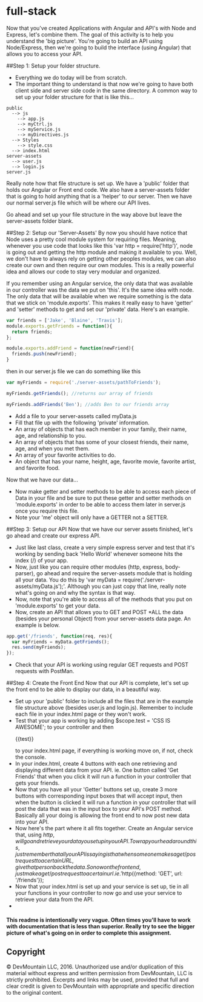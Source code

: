 full-stack
=========

Now that you've created Applications with Angular and API's with Node and Express, let's combine them. The goal of this activity is to help you understand the 'big picture'. You're going to build an API using Node/Express, then we're going to build the interface (using Angular) that allows you to access your API. 

##Step 1: Setup your folder structure. 
* Everything we do today will be from scratch. 
* The important thing to understand is that now we're going to have both client side and server side code in the same directory. A common way to set up your folder structure for that is like this...

```
public
  --> js
    --> app.js
    --> myCtrl.js
    --> myService.js
    --> myDirectives.js
  --> Styles
    --> style.css
  --> index.html
server-assets
  --> user.js
  --> login.js
server.js
```

Really note how that file structure is set up. We have a 'public' folder that holds our Angular or Front end code. We also have a server-assets folder that is going to hold anything that is a 'helper' to our server. Then we have our normal server.js file which will be where our API lives.

Go ahead and set up your file structure in the way above but leave the server-assets folder blank.

##Step 2: Setup our 'Server-Assets'
By now you should have notice that Node uses a pretty cool module system for requiring files. Meaning, whenever you use code that looks like this 'var http = require('http')', node is going out and getting the http module and making it available to you. Well, we don't have to always rely on getting other peoples modules, we can also create our own and then require our own modules. This is a really powerful idea and allows our code to stay very modular and organized. 

If you remember using an Angular service, the only data that was available in our controller was the data we put on 'this'. It's the same idea with node. The only data that will be available when we require something is the data that we stick on 'module.exports'. This makes it really easy to have 'getter' and 'setter' methods to get and set our 'private' data. Here's an example. 

```javascript
var friends = ['Jake', 'Blaine', 'Travis'];
module.exports.getFriends = function(){
  return friends;
};

module.exports.addFriend = function(newFriend){
  friends.push(newFriend);
}
```
then in our server.js file we can do something like this

```javascript
var myFriends = require('./server-assets/pathToFriends');

myFriends.getFriends(); //returns our array of friends

myFriends.addFriends('Ben'); //adds Ben to our friends array
```

* Add a file to your server-assets called myData.js
* Fill that file up with the following 'private' information. 
* An array of objects that has each member in your family, their name, age, and relationship to you.
* An array of objects that has some of your closest friends, their name, age, and when you met them.
* An array of your favorite activities to do. 
* An object that has your name, height, age, favorite movie, favorite artist, and favorite food.

Now that we have our data...
* Now make getter and setter methods to be able to access each piece of Data in your file and be sure to put these getter and setter methods on 'module.exports' in order to be able to access them later in server.js once you require this file. 
* Note your 'me' object will only have a GETTER not a SETTER.


##Step 3: Setup our API
Now that we have our server assets finished, let's go ahead and create our express API.
* Just like last class, create a very simple express server and test that it's working by sending back 'Hello World' whenever someone hits the index (/) of your app.
* Now, just like you can require other modules (http, express, body-parser), go ahead and require the server-assets module that is holding all your data. You do this by 'var myData = require('./server-assets/myData.js');'. Although you can just copy that line, really note what's going on and why the syntax is that way.
* Now, note that you're able to access all of the methods that you put on 'module.exports' to get your data.
* Now, create an API that allows you to GET and POST *ALL the data (besides your personal Object) from your server-assets data page. An example is below.
```javascript
app.get('/friends', function(req, res){
  var myFriends = myData.getFriends();
  res.send(myFriends);
});
```
* Check that your API is working using regular GET requests and POST requests with PostMan.

##Step 4: Create the Front End
Now that our API is complete, let's set up the front end to be able to display our data, in a beautiful way.
* Set up your 'public' folder to include all the files that are in the example file structure above (besides user.js and login.js). Remember to include each file in your index.html page or they won't work. 
* Test that your app is working by adding $scope.test = 'CSS IS AWESOME'; to your controller and then <p>{{test}}</p> to your index.html page, if everything is working move on, if not, check the console.
* In your index.html, create 4 buttons with each one retrieving and displaying different data from your API. ie. One button called 'Get Friends' that when you click it will run a function in your controller that gets your friends.
* Now that you have all your 'Getter' buttons set up, create 3 more buttons with corresponding input boxes that will accept input, then when the button is clicked it will run a function in your controller that will post the data that was in the input box to your API's POST method. Basically all your doing is allowing the front end to now post new data into your API.
* Now here's the part where it all fits together. Create an Angular service that, using $http, will go and retrieve your data you set up in your API. To wrap your head around this, just remember that all your API is saying is that when someone makes a get/post request to a certain URL, give that person back the data. So now on the front end, just make a get/post request to a certain url. ie. '$http({method: 'GET', url: '/friends'});
* Now that your index.html is set up and your service is set up, tie in all your functions in your controller to now go and use your service to retrieve your data from the API.
* 


<h4> This readme is intentionally very vague. Often times you'll have to work with documentation that is less than superior. Really try to see the bigger picture of what's going on in order to complete this assignment. </h4>

## Copyright

© DevMountain LLC, 2016. Unauthorized use and/or duplication of this material without express and written permission from DevMountain, LLC is strictly prohibited. Excerpts and links may be used, provided that full and clear credit is given to DevMountain with appropriate and specific direction to the original content.
